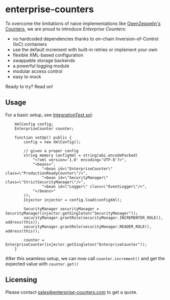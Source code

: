 # enterprise-counters

To overcome the limitations of naive implementations like [OpenZeppelin's Counters](https://docs.openzeppelin.com/contracts/4.x/api/utils#Counters), we are proud to introduce *Enterprise Counters*:

- no hardcoded dependencies thanks to on-chain Inversion-of-Control (IoC) containers
- use the default increment with built-in retries or implement your own
- flexible XML-based configuration
- swappable storage backends
- a powerful logging module
- modular access control
- easy to mock

Ready to try? Read on!

## Usage

For a basic setup, see [IntegrationTest.sol](https://github.com/karmacoma-eth/enterprise-counters/blob/main/test/IntegrationTest.sol):

```solidity
    XmlConfig config;
    EnterpriseCounter counter;

    function setUp() public {
        config = new XmlConfig();

        // given a proper config
        string memory configXml = string(abi.encodePacked(
            "<?xml version='1.0' encoding='UTF-8'?>",
            "<beans>",
                "<bean id=\"EnterpriseCounter\" class=\"ProductionReadyCounter\"/>",
                "<bean id=\"SecurityManager\" class=\"StrictSecurityManager\"/>",
                "<bean id=\"Logger\" class=\"EventLogger\"/>",
            "</beans>"
        ));
        Injector injector = config.load(configXml);

        SecurityManager securityManager = SecurityManager(injector.getSingleton("SecurityManager"));
        securityManager.grantRole(securityManager.INCREMENTER_ROLE(), address(this));
        securityManager.grantRole(securityManager.READER_ROLE(), address(this));

        counter = EnterpriseCounter(injector.getSingleton("EnterpriseCounter"));
    }
```

After this seamless setup, we can now call `counter.increment()` and get the expected value with `counter.get()`


## Licensing

Please contact sales@enterprise-counters.com to get a quote.
